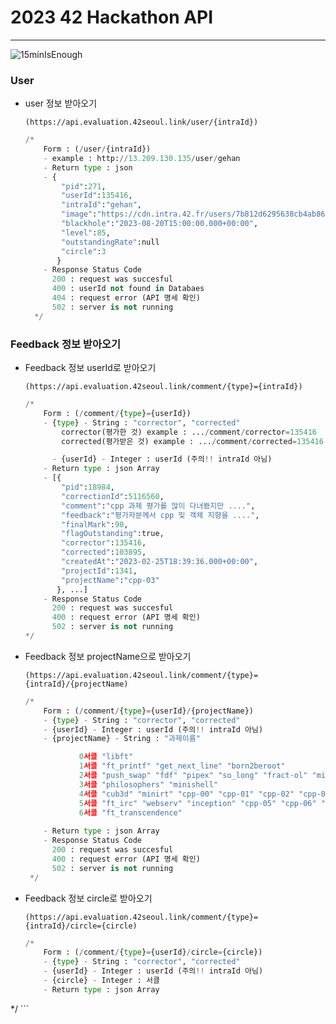 # 2023 42 Hackathon API

---
![15minIsEnough](https://user-images.githubusercontent.com/43363413/226223342-975c6feb-32b0-4226-8074-d27f8d10c140.png)


### User

- user 정보 받아오기
    
    `(https://api.evaluation.42seoul.link/user/{intraId})`
    
    ```python
    /*
        Form : (/user/{intraId})
        - example : http://13.209.130.135/user/gehan
        - Return type : json
        - {
            "pid":271,
            "userId":135416,
            "intraId":"gehan",
            "image":"https://cdn.intra.42.fr/users/7b812d6295638cb4ab865e282a66ca82/small_gehan.jpg",
            "blackhole":"2023-08-20T15:00:00.000+00:00",
            "level":85,
            "outstandingRate":null
            "circle":3
    	   }
        - Response Status Code
          200 : request was succesful
          400 : userId not found in Databaes
          404 : request error (API 명세 확인)
          502 : server is not running
      */
    ```
    

### Feedback 정보 받아오기

- Feedback 정보 userId로 받아오기
    
    `(https://api.evaluation.42seoul.link/comment/{type}={intraId})`
    
    ```python
    /*
        Form : (/comment/{type}={userId})
        - {type} - String : "corrector", "corrected"
            corrector(평가한 것) example : .../comment/corrector=135416
            corrected(평가받은 것) example : .../comment/corrected=135416
   
          - {userId} - Integer : userId (주의!! intraId 아님)
        - Return type : json Array
        - [{
            "pid":18984,
            "correctionId":5116560,
            "comment":"cpp 과제 평가를 많이 다녀봤지만 ....",
            "feedback":"평가자분께서 cpp 및 객체 지향을 ....",
            "finalMark":90,
            "flagOutstanding":true,
            "corrector":135416,
            "corrected":103895,
            "createdAt":"2023-02-25T18:39:36.000+00:00",
            "projectId":1341,
            "projectName":"cpp-03"
           }, ...]
        - Response Status Code
          200 : request was succesful
          400 : request error (API 명세 확인)
          502 : server is not running
    */
    ```
    
- Feedback 정보 projectName으로 받아오기
    
    `(https://api.evaluation.42seoul.link/comment/{type}={intraId}/{projectName)`
    
    ```python
    /*
        Form : (/comment/{type}={userId}/{projectName})
        - {type} - String : "corrector", "corrected"
        - {userId} - Integer : userId (주의!! intraId 아님)
        - {projectName} - String : "과제이름"

                0서클 "libft"
                1서클 "ft_printf" "get_next_line" "born2beroot"
                2서클 "push_swap" "fdf" "pipex" "so_long" "fract-ol" "minitalk"
                3서클 "philosophers" "minishell"
                4서클 "cub3d" "minirt" "cpp-00" "cpp-01" "cpp-02" "cpp-03" "cpp-04" "net_practice"
                5서클 "ft_irc" "webserv" "inception" "cpp-05" "cpp-06" "cpp-07" "cpp-08" "cpp-module-09"
                6서클 "ft_transcendence"
                
        - Return type : json Array
        - Response Status Code
          200 : request was succesful
          400 : request error (API 명세 확인)
          502 : server is not running
     */
    ```
    
- Feedback 정보 circle로 받아오기
    
    `(https://api.evaluation.42seoul.link/comment/{type}={intraId}/circle={circle)`
    
    ```python
    /*
        Form : (/comment/{type}={userId}/circle={circle})
        - {type} - String : "corrector", "corrected"
        - {userId} - Integer : userId (주의!! intraId 아님)
        - {circle} - Integer : 서클
        - Return type : json Array
 */
    ```
